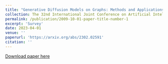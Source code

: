 ```yaml
---
title: "Generative Diffusion Models on Graphs: Methods and Applications"
collection: The 32nd International Joint Conference on Artificial Intelligence (IJCAI)
permalink: /publication/2009-10-01-paper-title-number-1
excerpt: 'Survey'
date: 2023-04-01
venue: ''
paperurl: 'https://arxiv.org/abs/2302.02591'
citation: ''
---
```


[Download paper here](https://arxiv.org/abs/2302.02591)

